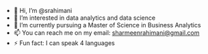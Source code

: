 - 👋 Hi, I’m @srahimani
- 👀 I’m interested in data analytics and data science
- 🌱 I’m currently pursuing a Master of Science in Business Analytics
- 📫 You can reach me on my email: sharmeenrahimani@gmail.com
- ⚡ Fun fact: I can speak 4 languages 

<!---
srahimani/srahimani is a ✨ special ✨ repository because its `README.md` (this file) appears on your GitHub profile.
You can click the Preview link to take a look at your changes.
--->

